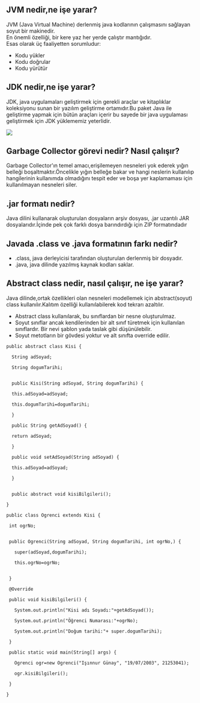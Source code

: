 ## JVM nedir,ne işe yarar?
JVM (Java Virtual Machine) derlenmiş java kodlarının çalışmasını sağlayan soyut bir makinedir. </br>
En önemli özelliği, bir kere yaz her yerde çalıştır mantığıdır.</br>
Esas olarak üç faaliyetten sorumludur:
* Kodu yükler </br>
* Kodu doğrular 
* Kodu yürütür 

## JDK nedir,ne işe yarar?
JDK, java uygulamaları geliştirmek için gerekli araçlar ve kitaplıklar koleksiyonu sunan bir yazılım geliştirme ortamıdır.Bu paket Java ile geliştirme yapmak için bütün araçları içerir bu sayede bir java uygulaması geliştirmek için JDK yüklememiz yeterlidir.


![](https://www.simplilearn.com/ice9/free_resources_article_thumb/JDK-in-Java-The-architecture-of-JDK-in-Java.png)

## Garbage Collector görevi nedir? Nasıl çalışır?
Garbage Collector'ın temel amacı,erişilemeyen nesneleri yok ederek yığın belleği boşaltmaktır.Öncelikle yığın belleğe bakar ve hangi neslerin kullanılıp hangilerinin kullanımda olmadığını tespit eder ve boşa yer kaplamaması için kullanılmayan nesneleri siler.


## .jar formatı nedir?
Java dilini kullanarak oluşturulan dosyaların arşiv dosyası, .jar uzantılı JAR dosyalarıdır.İçinde pek çok farklı dosya barındırdığı için ZIP formatındadır

## Javada .class ve .java formatının farkı nedir?
* .class, java derleyicisi tarafından oluşturulan derlenmiş bir dosyadır.
* .java, java dilinde yazılmış kaynak kodları saklar.

## Abstract class nedir, nasıl çalışır, ne işe yarar?
Java dilinde,ortak özellikleri olan nesneleri modellemek için abstract(soyut) class kullanılır.Kalıtım özelliği kullanılabilerek kod tekrarı azaltılır.
* Abstract class kullanılarak, bu sınıflardan bir nesne oluşturulmaz.
* Soyut sınıflar ancak kendilerinden bir alt sınıf türetmek için kullanılan sınıflardır. Bir nevi şablon yada taslak gibi düşünülebilir.
* Soyut metotların bir gövdesi yoktur ve alt sınıfta override edilir.

```
public abstract class Kisi {

  String adSoyad;

  String dogumTarihi;


  public Kisi(String adSoyad, String dogumTarihi) {

  this.adSoyad=adSoyad;

  this.dogumTarihi=dogumTarihi;

  }

  public String getAdSoyad() {

  return adSoyad;

  }

  public void setAdSoyad(String adSoyad) {

  this.adSoyad=adSoyad;

  }


  public abstract void kisiBilgileri();

}
```

```
public class Ogrenci extends Kisi {

 int ogrNo;


 public Ogrenci(String adSoyad, String dogumTarihi, int ogrNo,) {

   super(adSoyad,dogumTarihi);

   this.ogrNo=ogrNo;


 }

 @Override

 public void kisiBilgileri() {

   System.out.println("Kisi adı Soyadı:"+getAdSoyad());

   System.out.println("Öğrenci Numarası:"+ogrNo);

   System.out.println("Doğum tarihi:"+ super.dogumTarihi);

 }

 public static void main(String[] args) {

   Ogrenci ogr=new Ogrenci("Işınnur Günay", "19/07/2003", 21253041);

   ogr.kisiBilgileri();

 }

}
```

